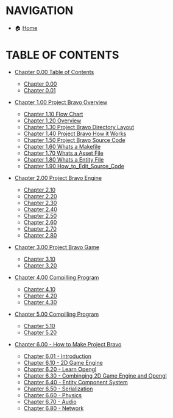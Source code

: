 # NAVIGATION
- 🏠 [Home](../../../README.md)

# TABLE OF CONTENTS
- [Chapter 0.00 Table of Contents]()
    - [Chapter 0.00 ](./docs/manual/docs_Chapter_0.00_Welcome/doc_Chapter_0.00_Welcome_to_Project_Bravo.md)
    - [Chapter 0.01 ](./docs/manual/docs_Chapter_0.00_Welcome/doc_Chapter_0.01_Table_of_Contents.md)
- [Chapter 1.00 Project Bravo Overview](../manual/docs_Chapter_1.00_Overview)
    - [Chapter 1.10 Flow Chart](../manual/docs_Chapter_1.00_Overview/doc_Chapter_1.10_Project_Flow_Chart.md)
    - [Chapter 1.20 Overview](../manual/docs_Chapter_1.00_Overview/doc_Chapter_1.20_Overview.md)
    - [Chapter 1.30 Project Bravo Directory Layout](../manual/docs_Chapter_1.00_Overview/doc_Chapter_1.30_Project_Bravo_Directory_Layout.md)
    - [Chapter 1.40 Project Bravo How it Works](../manual/docs_Chapter_1.00_Overview/doc_Chapter_1.40_Project_Bravo_How_it_Works.md)
    - [Chapter 1.50 Project Bravo Source Code](../manual/docs_Chapter_1.00_Overview/doc_Chapter_1.50_Project_Bravo_Source_Code.md)
    - [Chapter 1.60 Whats a Makefile](../manual/docs_Chapter_1.00_Overview/doc_Chapter_1.60_Whats_a_makefile.md)
    - [Chapter 1.70 Whats a Asset File](../manual/docs_Chapter_1.00_Overview/doc_Chapter_1.70_Whats_a_asset_file.md)
    - [Chapter 1.80 Whats a Entity File](../manual/docs_Chapter_1.00_Overview/doc_Chapter_1.80_Whats_a_entity_file.md)
    - [Chapter 1.90 How_to_Edit_Source_Code](../manual/docs_Chapter_1.00_Overview/doc_Chapter_1.90_How_to_Edit_Source_Code.md)

- [Chapter 2.00 Project Bravo Engine](../manual/docs_Chapter_2.00_Engine)
    - [Chapter 2.10 ]()
    - [Chapter 2.20 ]()
    - [Chapter 2.30 ]()
    - [Chapter 2.40 ]()
    - [Chapter 2.50 ]()
    - [Chapter 2.60 ]()
    - [Chapter 2.70 ]()
    - [Chapter 2.80 ]()

- [Chapter 3.00 Project Bravo Game](../manual/docs_Chapter_2.00_Engine)
    - [Chapter 3.10 ]()
    - [Chapter 3.20 ]()


- [Chapter 4.00 Compilling Program](../manual/docs_Chapter_2.00_Engine)
    - [Chapter 4.10 ]()
    - [Chapter 4.20 ]()
    - [Chapter 4.30 ]()

- [Chapter 5.00 Compilling Program](../manual/docs_Chapter_2.00_Engine)
    - [Chapter 5.10 ]()
    - [Chapter 5.20 ]()


- [Chapter 6.00 - How to Make Project Bravo](../manual/docs_Chapter_0.00_HowToMakeProjectBravo)
    - [Chapter 6.01 - Introduction](../manual/docs_Chapter_0.00_HowToMakeProjectBravo/doc_Chapter_0.01_Introduction.md)
    - [Chapter 6.10 - 2D Game Engine](../manual/docs_Chapter_0.00_HowToMakeProjectBravo/doc_Chapter_0.10_2D_Game_Engine.md)
    - [Chapter 6.20 - Learn Opengl](../manual/docs_Chapter_0.00_HowToMakeProjectBravo/doc_Chapter_0.20_Learn_Opengl.md)
    - [Chapter 6.30 - Combinging 2D Game Engine and Opengl](../manual/docs_Chapter_0.00_HowToMakeProjectBravo/doc_Chapter_0.30_Combine_2D_Game_Engine_and_Opengl.md)
    - [Chapter 6.40 - Entity Component System](../manual/docs_Chapter_0.00_HowToMakeProjectBravo/doc_Chapter_0.40_Entity_Component_System.md)
    - [Chapter 6.50 - Serialization](../manual/docs_Chapter_0.00_HowToMakeProjectBravo/doc_Chapter_0.50_Serialization.md)
    - [Chapter 6.60 - Physics](../manual/docs_Chapter_0.00_HowToMakeProjectBravo/doc_Chapter_0.60_Physics.md)
    - [Chapter 6.70 - Audio](../manual/docs_Chapter_0.00_HowToMakeProjectBravo/doc_Chapter_0.70_Audio.md)
    - [Chapter 6.80 - Network](../manual/docs_Chapter_0.00_HowToMakeProjectBravo/doc_Chapter_0.80_Network.md)